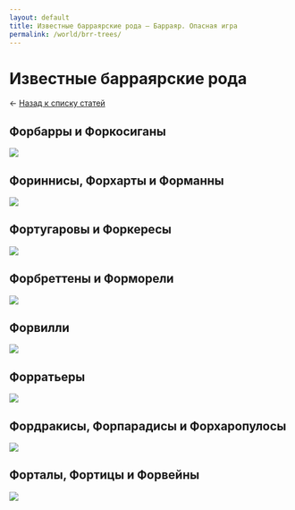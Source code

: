 ```yaml
---
layout: default
title: Известные барраярские рода — Барраяр. Опасная игра
permalink: /world/brr-trees/
---
```


# Известные барраярские рода

&larr; [Назад к списку статей](/world/)

## Форбарры и Форкосиганы

<div class="scrolling-picture"><a href="/static/i/dest/media/vorbarra.png"><img src="/static/i/dest/media/vorbarra_th.png" srcset="/static/i/dest/media/vorbarra.png 2x"></a></div>

## Фориннисы, Форхарты и Форманны

<div class="scrolling-picture"><a href="/static/i/dest/media/vorinnis.png"><img src="/static/i/dest/media/vorinnis_th.png" srcset="/static/i/dest/media/vorinnis.png 2x"></a></div>

## Фортугаровы и Форкересы

<div class="scrolling-picture"><a href="/static/i/dest/media/russians.png"><img src="/static/i/dest/media/russians_th.png" srcset="/static/i/dest/media/russians.png 2x"></a></div>

## Форбреттены и Форморели

<div class="scrolling-picture"><a href="/static/i/dest/media/vorbretten.png"><img src="/static/i/dest/media/vorbretten_th.png" srcset="/static/i/dest/media/vorbretten.png 2x"></a></div>

## Форвилли

<div class="scrolling-picture"><a href="/static/i/dest/media/vorville.png"><img src="/static/i/dest/media/vorville_th.png" srcset="/static/i/dest/media/vorville.png 2x"></a></div>

## Форратьеры

<div class="scrolling-picture"><a href="/static/i/dest/media/vorrutyer.png"><img src="/static/i/dest/media/vorrutyer_th.png" srcset="/static/i/dest/media/vorrutyer.png 2x"></a></div>

## Фордракисы, Форпарадисы и Форхаропулосы

<div class="scrolling-picture"><a href="/static/i/dest/media/greece.png"><img src="/static/i/dest/media/greece_th.png" srcset="/static/i/dest/media/greece.png 2x"></a></div>

## Форталы, Фортицы и Форвейны

<div class="scrolling-picture"><a href="/static/i/dest/media/vortala.png"><img src="/static/i/dest/media/vortala_th.png" srcset="/static/i/dest/media/vortala.png 2x"></a></div>
